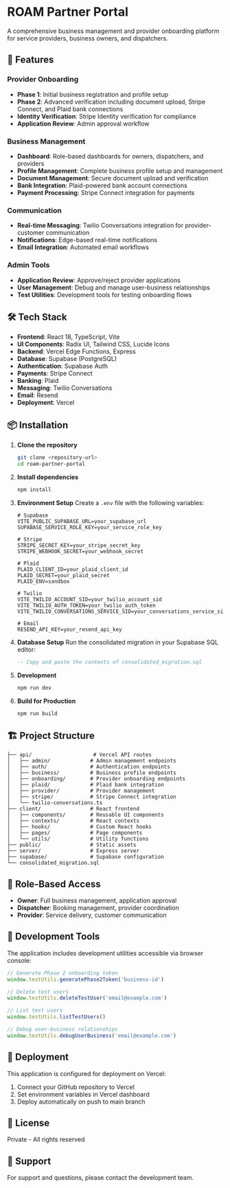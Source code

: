# ROAM Partner Portal

A comprehensive business management and provider onboarding platform for service providers, business owners, and dispatchers.

## 🚀 Features

### Provider Onboarding
- **Phase 1**: Initial business registration and profile setup
- **Phase 2**: Advanced verification including document upload, Stripe Connect, and Plaid bank connections
- **Identity Verification**: Stripe Identity verification for compliance
- **Application Review**: Admin approval workflow

### Business Management
- **Dashboard**: Role-based dashboards for owners, dispatchers, and providers
- **Profile Management**: Complete business profile setup and management
- **Document Management**: Secure document upload and verification
- **Bank Integration**: Plaid-powered bank account connections
- **Payment Processing**: Stripe Connect integration for payments

### Communication
- **Real-time Messaging**: Twilio Conversations integration for provider-customer communication
- **Notifications**: Edge-based real-time notifications
- **Email Integration**: Automated email workflows

### Admin Tools
- **Application Review**: Approve/reject provider applications
- **User Management**: Debug and manage user-business relationships
- **Test Utilities**: Development tools for testing onboarding flows

## 🛠 Tech Stack

- **Frontend**: React 18, TypeScript, Vite
- **UI Components**: Radix UI, Tailwind CSS, Lucide Icons
- **Backend**: Vercel Edge Functions, Express
- **Database**: Supabase (PostgreSQL)
- **Authentication**: Supabase Auth
- **Payments**: Stripe Connect
- **Banking**: Plaid
- **Messaging**: Twilio Conversations
- **Email**: Resend
- **Deployment**: Vercel

## 📦 Installation

1. **Clone the repository**
   ```bash
   git clone <repository-url>
   cd roam-partner-portal
   ```

2. **Install dependencies**
   ```bash
   npm install
   ```

3. **Environment Setup**
   Create a `.env` file with the following variables:
   ```env
   # Supabase
   VITE_PUBLIC_SUPABASE_URL=your_supabase_url
   SUPABASE_SERVICE_ROLE_KEY=your_service_role_key
   
   # Stripe
   STRIPE_SECRET_KEY=your_stripe_secret_key
   STRIPE_WEBHOOK_SECRET=your_webhook_secret
   
   # Plaid
   PLAID_CLIENT_ID=your_plaid_client_id
   PLAID_SECRET=your_plaid_secret
   PLAID_ENV=sandbox
   
   # Twilio
   VITE_TWILIO_ACCOUNT_SID=your_twilio_account_sid
   VITE_TWILIO_AUTH_TOKEN=your_twilio_auth_token
   VITE_TWILIO_CONVERSATIONS_SERVICE_SID=your_conversations_service_sid
   
   # Email
   RESEND_API_KEY=your_resend_api_key
   ```

4. **Database Setup**
   Run the consolidated migration in your Supabase SQL editor:
   ```sql
   -- Copy and paste the contents of consolidated_migration.sql
   ```

5. **Development**
   ```bash
   npm run dev
   ```

6. **Build for Production**
   ```bash
   npm run build
   ```

## 🏗 Project Structure

```
├── api/                    # Vercel API routes
│   ├── admin/             # Admin management endpoints
│   ├── auth/              # Authentication endpoints
│   ├── business/          # Business profile endpoints
│   ├── onboarding/        # Provider onboarding endpoints
│   ├── plaid/             # Plaid bank integration
│   ├── provider/          # Provider management
│   ├── stripe/            # Stripe Connect integration
│   └── twilio-conversations.ts
├── client/                # React frontend
│   ├── components/        # Reusable UI components
│   ├── contexts/          # React contexts
│   ├── hooks/             # Custom React hooks
│   ├── pages/             # Page components
│   └── utils/             # Utility functions
├── public/                # Static assets
├── server/                # Express server
├── supabase/              # Supabase configuration
└── consolidated_migration.sql
```

## 🔐 Role-Based Access

- **Owner**: Full business management, application approval
- **Dispatcher**: Booking management, provider coordination
- **Provider**: Service delivery, customer communication

## 🧪 Development Tools

The application includes development utilities accessible via browser console:

```javascript
// Generate Phase 2 onboarding token
window.testUtils.generatePhase2Token('business-id')

// Delete test users
window.testUtils.deleteTestUser('email@example.com')

// List test users
window.testUtils.listTestUsers()

// Debug user-business relationships
window.testUtils.debugUserBusiness('email@example.com')
```

## 🚀 Deployment

This application is configured for deployment on Vercel:

1. Connect your GitHub repository to Vercel
2. Set environment variables in Vercel dashboard
3. Deploy automatically on push to main branch

## 📄 License

Private - All rights reserved

## 🤝 Support

For support and questions, please contact the development team.
